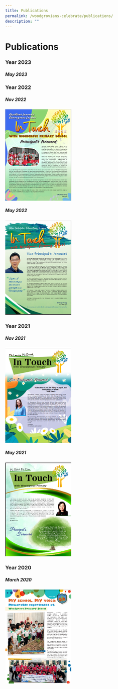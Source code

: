 ```yaml
---
title: Publications
permalink: /woodgrovians-celebrate/publications/
description: ""
---
```

# **Publications**

### Year 2023


##### May 2023


### Year 2022


##### Nov 2022
<a href="https://drive.google.com/file/d/1zFwYjjWcPmUAkXp3Z2bttmrDbLQoc67n/view?usp=sharing" target="_blank" rel="noopener noreferrer">
<img src="/images/Newsletter/Nov%202022.png" alt="Nov 2022" style="width:210px;height:px;">
</a>

##### May 2022
<a href="https://drive.google.com/file/d/1ZDy17ucdGImyEnAiK3L-E3lZb5cZ4zNi/view?usp=sharing" target="_blank" rel="noopener noreferrer">
<img src="/images/Newsletter/May%202022.png" alt="May 2022" style="width:210px;height:px;">
</a>

### Year 2021



##### Nov 2021
<a href="https://drive.google.com/file/d/1NbRTZDVfxBgBS3xKAIPoYkKgYyKrA03S/view?usp=sharing" target="_blank" rel="noopener noreferrer">
<img src="/images/Newsletter/Nov%202021.png" alt="Nov 2021" style="width:210px;height:px;">
</a>


##### May 2021
<a href="https://drive.google.com/file/d/1IqEoaWNmku5azPbPm6nmilH-QCHSaG5A/view?usp=sharing" target="_blank" rel="noopener noreferrer">
<img src="/images/Newsletter/May%202021.png" alt="May 2021" style="width:210px;height:px;">
</a>



### Year 2020


##### March 2020
<a href="https://drive.google.com/file/d/1BBRdXIO7pioo90htPMfXuI-Iz7z4YWSQ/view?usp=sharing" target="_blank" rel="noopener noreferrer">
<img src="/images/Newsletter/Mar%202020.png" alt="March 2020" style="width:210px;height:px;">
</a>